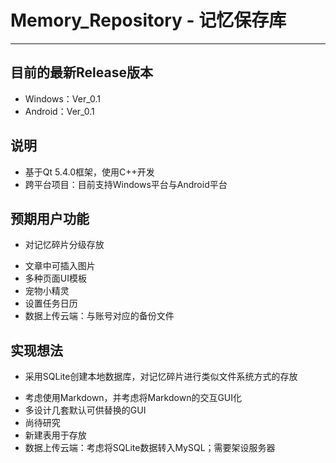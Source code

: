 # Memory_Repository - 记忆保存库  
---
## 目前的最新Release版本  
+ Windows：Ver_0.1  
+ Android：Ver_0.1  

## 说明
+ 基于Qt 5.4.0框架，使用C++开发  
+ 跨平台项目：目前支持Windows平台与Android平台  

## 预期用户功能  
+ 对记忆碎片分级存放  
- 文章中可插入图片  
- 多种页面UI模板  
- 宠物小精灵  
- 设置任务日历  
- 数据上传云端：与账号对应的备份文件  

## 实现想法  
+ 采用SQLite创建本地数据库，对记忆碎片进行类似文件系统方式的存放  
- 考虑使用Markdown，并考虑将Markdown的交互GUI化  
- 多设计几套默认可供替换的GUI  
- 尚待研究  
- 新建表用于存放  
- 数据上传云端：考虑将SQLite数据转入MySQL；需要架设服务器  
